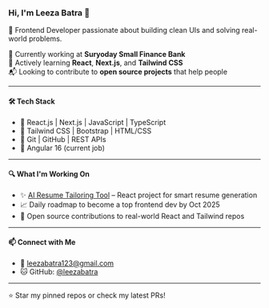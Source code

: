 ### Hi, I'm Leeza Batra 👋

🌱 Frontend Developer passionate about building clean UIs and solving real-world problems.

💼 Currently working at **Suryoday Small Finance Bank**  
🎯 Actively learning **React**, **Next.js**, and **Tailwind CSS**  
📬 Looking to contribute to **open source projects** that help people

---

#### 🛠️ Tech Stack
- 🔹 React.js | Next.js | JavaScript | TypeScript
- 🔹 Tailwind CSS | Bootstrap | HTML/CSS
- 🔹 Git | GitHub | REST APIs
- 🔹 Angular 16 (current job)

---

#### 🔍 What I'm Working On
- ✨ [AI Resume Tailoring Tool](#) – React project for smart resume generation
- 📈 Daily roadmap to become a top frontend dev by Oct 2025
- 🤝 Open source contributions to real-world React and Tailwind repos

---

#### 📫 Connect with Me
- 📧 leezabatra123@gmail.com
- 🐱 GitHub: [@leezabatra](https://github.com/leezabatra)

---

⭐️ Star my pinned repos or check my latest PRs!
